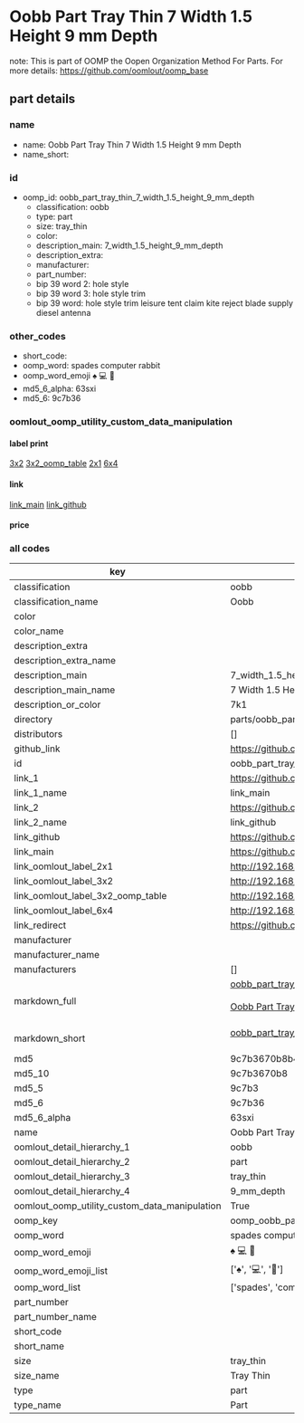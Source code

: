 # Oobb Part Tray Thin 7 Width 1.5 Height 9 mm Depth  

note: This is part of OOMP the Oopen Organization Method For Parts. For more details: https://github.com/oomlout/oomp_base

##  part details
  







### name
* name: Oobb Part Tray Thin 7 Width 1.5 Height 9 mm Depth
* name_short: 
### id
* oomp_id: oobb_part_tray_thin_7_width_1.5_height_9_mm_depth
  * classification: oobb
  * type: part
  * size: tray_thin
  * color: 
  * description_main: 7_width_1.5_height_9_mm_depth
  * description_extra: 
  * manufacturer: 
  * part_number: 
  * bip 39 word 2: hole style
  * bip 39 word 3: hole style trim
  * bip 39 word: hole style trim leisure tent claim kite reject blade supply diesel antenna

### other_codes
* short_code: 
* oomp_word: spades computer rabbit
* oomp_word_emoji :spades: :computer: :rabbit:
* md5_6_alpha: 63sxi
* md5_6: 9c7b36






### oomlout_oomp_utility_custom_data_manipulation
#### label print
[3x2](http://192.168.1.245:1112/?label=oomp%2063sxi)
[3x2_oomp_table](http://192.168.1.108:1112/?label=oomp%2063sxi)
[2x1](http://192.168.1.242:1112/?label=oomp%2063sxi)
[6x4](http://192.168.1.55:1112/?label=oomp%2063sxi)    

#### link

[link_main](https://github.com/oomlout/oomlout_oomp_version_1_messy/tree/main/parts/oobb_part_tray_thin_7_width_1.5_height_9_mm_depth) [link_github](https://github.com/oomlout/oomlout_oomp_version_1_messy/tree/main/parts/oobb_part_tray_thin_7_width_1.5_height_9_mm_depth)                             

#### price







### all codes 
| key | value |  
| --- | --- |  
| classification | oobb |  
| classification_name | Oobb |  
| color |  |  
| color_name |  |  
| description_extra |  |  
| description_extra_name |  |  
| description_main | 7_width_1.5_height_9_mm_depth |  
| description_main_name | 7 Width 1.5 Height 9 mm Depth |  
| description_or_color | 7k1 |  
| directory | parts/oobb_part_tray_thin_7_width_1.5_height_9_mm_depth |  
| distributors | [] |  
| github_link | https://github.com/oomlout/oomlout_oomp_part_src/tree/main/parts/oobb_part_tray_thin_7_width_1.5_height_9_mm_depth |  
| id | oobb_part_tray_thin_7_width_1.5_height_9_mm_depth |  
| link_1 | https://github.com/oomlout/oomlout_oomp_version_1_messy/tree/main/parts/oobb_part_tray_thin_7_width_1.5_height_9_mm_depth |  
| link_1_name | link_main |  
| link_2 | https://github.com/oomlout/oomlout_oomp_version_1_messy/tree/main/parts/oobb_part_tray_thin_7_width_1.5_height_9_mm_depth |  
| link_2_name | link_github |  
| link_github | https://github.com/oomlout/oomlout_oomp_version_1_messy/tree/main/parts/oobb_part_tray_thin_7_width_1.5_height_9_mm_depth |  
| link_main | https://github.com/oomlout/oomlout_oomp_version_1_messy/tree/main/parts/oobb_part_tray_thin_7_width_1.5_height_9_mm_depth |  
| link_oomlout_label_2x1 | http://192.168.1.242:1112/?label=oomp%2063sxi |  
| link_oomlout_label_3x2 | http://192.168.1.245:1112/?label=oomp%2063sxi |  
| link_oomlout_label_3x2_oomp_table | http://192.168.1.108:1112/?label=oomp%2063sxi |  
| link_oomlout_label_6x4 | http://192.168.1.55:1112/?label=oomp%2063sxi |  
| link_redirect | https://github.com/oomlout/oomlout_oomp_version_1_messy/tree/main/parts/oobb_part_tray_thin_7_width_1.5_height_9_mm_depth |  
| manufacturer |  |  
| manufacturer_name |  |  
| manufacturers | [] |  
| markdown_full | [oobb_part_tray_thin_7_width_1.5_height_9_mm_depth](none)<br>[](none)<br>[Oobb Part Tray Thin 7 Width 1.5 Height 9 Mm Depth](none)<br><br> |  
| markdown_short | [oobb_part_tray_thin_7_width_1.5_height_9_mm_depth](none)<br><br> |  
| md5 | 9c7b3670b8b4ef64a6efa7fbd175f365 |  
| md5_10 | 9c7b3670b8 |  
| md5_5 | 9c7b3 |  
| md5_6 | 9c7b36 |  
| md5_6_alpha | 63sxi |  
| name | Oobb Part Tray Thin 7 Width 1.5 Height 9 mm Depth |  
| oomlout_detail_hierarchy_1 | oobb |  
| oomlout_detail_hierarchy_2 | part |  
| oomlout_detail_hierarchy_3 | tray_thin |  
| oomlout_detail_hierarchy_4 | 9_mm_depth |  
| oomlout_oomp_utility_custom_data_manipulation | True |  
| oomp_key | oomp_oobb_part_tray_thin_7_width_1.5_height_9_mm_depth |  
| oomp_word | spades computer rabbit |  
| oomp_word_emoji | :spades: :computer: :rabbit: |  
| oomp_word_emoji_list | [':spades:', ':computer:', ':rabbit:'] |  
| oomp_word_list | ['spades', 'computer', 'rabbit'] |  
| part_number |  |  
| part_number_name |  |  
| short_code |  |  
| short_name |  |  
| size | tray_thin |  
| size_name | Tray Thin |  
| type | part |  
| type_name | Part |  
